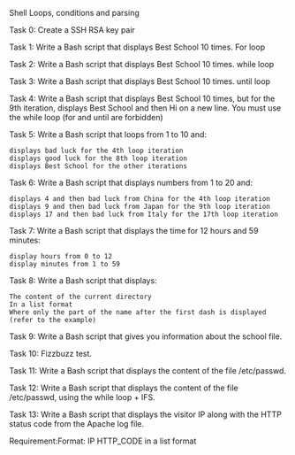  Shell Loops, conditions and parsing 

Task 0: Create a SSH RSA key pair

Task 1: Write a Bash script that displays Best School 10 times. For loop

Task 2: Write a Bash script that displays Best School 10 times. while loop

Task 3: Write a Bash script that displays Best School 10 times. until loop

Task 4: Write a Bash script that displays Best School 10 times, but for the 9th iteration, displays Best School and then Hi on a new line. You must use the while loop (for and until are forbidden)

Task 5: Write a Bash script that loops from 1 to 10 and:

    displays bad luck for the 4th loop iteration
    displays good luck for the 8th loop iteration
    displays Best School for the other iterations

Task 6: Write a Bash script that displays numbers from 1 to 20 and:

    displays 4 and then bad luck from China for the 4th loop iteration
    displays 9 and then bad luck from Japan for the 9th loop iteration
    displays 17 and then bad luck from Italy for the 17th loop iteration

Task 7: Write a Bash script that displays the time for 12 hours and 59 minutes:

    display hours from 0 to 12
    display minutes from 1 to 59

Task 8: Write a Bash script that displays:

    The content of the current directory
    In a list format
    Where only the part of the name after the first dash is displayed (refer to the example)

Task 9: Write a Bash script that gives you information about the school file.

Task 10: Fizzbuzz test.

Task 11: Write a Bash script that displays the content of the file /etc/passwd.

Task 12: Write a Bash script that displays the content of the file /etc/passwd, using the while loop + IFS.

Task 13: Write a Bash script that displays the visitor IP along with the HTTP status code from the Apache log file.

Requirement:Format: IP HTTP_CODE in a list format